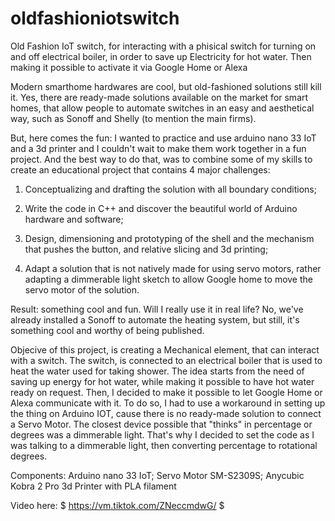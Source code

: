 # oldfashioniotswitch
Old Fashion IoT switch, for interacting with a phisical switch for turning on and off electrical boiler, in order to save up Electricity for hot water. Then making it possible to activate it via Google Home or Alexa

Modern smarthome hardwares are cool, but old-fashioned solutions still kill it.
Yes, there are ready-made solutions available on the market for smart homes, that allow people to automate switches in an easy and aesthetical way, such as Sonoff and Shelly (to mention the main firms). 
 
But, here comes the fun: 
I wanted to practice and use arduino nano 33 IoT and a 3d printer and I couldn't wait to make them work together in a fun project. 
And the best way to do that, was to combine some of my skills to create an educational project that contains 4 major challenges: 
 
1) Conceptualizing and drafting the solution with all boundary conditions; 
 
2) Write the code in C++ and discover the beautiful world of Arduino hardware and software; 
 
3) Design, dimensioning and prototyping of the shell and the mechanism that pushes the button, and relative slicing and 3d printing; 
 
4) Adapt a solution that is not natively made for using servo motors, rather adapting a dimmerable light sketch to allow Google home to move the servo motor of the solution. 
 
Result: something cool and fun. 
Will I really use it in real life? No, we've already installed a Sonoff to automate the heating system, but still, it's something cool and worthy of being published. 
 
Objecive of this project, is creating a Mechanical element, that can interact with a switch. The switch, is connected to an electrical boiler that is used to heat the water used for taking shower. The idea starts from the need of saving up energy for hot water, while making it possible to have hot water ready on request. Then, I decided to make it possible to let Google Home or Alexa communicate with it. To do so, I had to use a workaround in setting up the thing on Arduino IOT, cause there is no ready-made solution to connect a Servo Motor. The closest device possible that "thinks" in percentage or degrees was a dimmerable light. That's why I decided to set the code as I was talking to a dimmerable light, then converting percentage to rotational degrees. 



Components: 
Arduino nano 33 IoT;
Servo Motor SM-S2309S;
Anycubic Kobra 2 Pro 3d Printer with PLA filament


Video here:
$ https://vm.tiktok.com/ZNeccmdwG/ $ 

